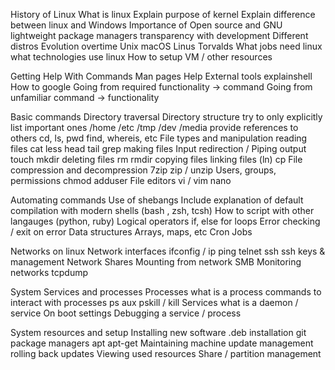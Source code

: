 History of Linux
    What is linux
        Explain purpose of kernel
        Explain difference between linux and Windows
            Importance of Open source and GNU
            lightweight
            package managers
            transparency with development
    Different distros
    Evolution overtime
        Unix
        macOS
        Linus Torvalds
    What jobs need linux
    what technologies use linux
    How to setup VM / other resources

Getting Help With Commands
    Man pages
    Help
    External tools
        explainshell
        How to google
            Going from required functionality -> command
            Going from unfamiliar command -> functionality

Basic commands
    Directory traversal
        Directory structure
            try to only explicitly list important ones
                /home
                /etc
                /tmp
                /dev
                /media
            provide references to others
        cd, ls, pwd
        find, whereis, etc
File types and manipulation
        reading files
            cat
            less
            head
            tail
            grep
        making files
            Input redirection / Piping output
            touch
            mkdir
        deleting files
            rm
            rmdir
        copying files
            linking files (ln)
            cp
    File compression and decompression
        7zip
        zip / unzip
    Users, groups, permissions
        chmod
        adduser
    File editors
        vi / vim
        nano

Automating commands
    Use of shebangs
        Include explanation of default compilation with modern shells (bash , zsh, tcsh)
        How to script with other langauges (python, ruby)
    Logical operators 
        if, else
        for loops
        Error checking / exit on error
    Data structures
        Arrays, maps, etc
    Cron Jobs

Networks on linux
    Network interfaces
        ifconfig / ip
        ping
        telnet
        ssh
            ssh keys & management
    Network Shares
        Mounting from network
        SMB
    Monitoring networks
        tcpdump

System Services and processes
    Processes
        what is a process
        commands to interact with processes
            ps
            aux 
            pskill / kill
    Services
        what is a daemon / service
        On boot settings
    Debugging a service / process

System resources and setup
    Installing new software
        .deb installation
        git
        package managers
            apt
            apt-get
    Maintaining machine
        update management
        rolling back updates
    Viewing used resources
    Share / partition management